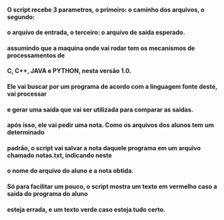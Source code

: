 #### O script recebe 3 parametros, o primeiro: o caminho dos arquivos, o segundo:
#### o arquivo de entrada, o terceiro: o arquivo de saida esperado.
#### assumindo que a maquina onde vai rodar tem os mecanismos de processamentos de 
#### C, C++, JAVA e PYTHON, nesta versão 1.0.
#### Ele vai buscar por um programa de acordo com a linguagem fonte deste, vai processar 
#### e gerar uma saida que vai ser utilizada para comparar as saidas. 
#### após isso, ele vai pedir uma nota. Como os arquivos dos alunos tem um determinado 
#### padrão, o script vai salvar a nota daquele programa em um arquivo chamado notas.txt, indicando neste
#### o nome do arquivo do aluno e a nota obtida.
#### Só para facilitar um pouco, o script mostra um texto em vermelho caso a saida do programa do aluno
#### esteja errada, e um texto verde caso esteja tudo certo.

